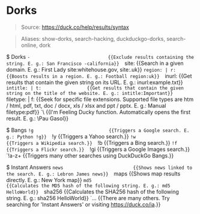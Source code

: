 # Dorks

> Source: https://duck.co/help/results/syntax

> Aliases: show-dorks, search-hacking, duckduckgo-dorks, search-online, dork

$ Dorks
    `-                             {{Exclude results containing the string. E. g.: San Francisco -california}} 
    `site:                         {{Search in a given domain. E. g.: First Lady site:whitehouse.gov, site:.uk}} 
    `region: | r:                  {{Boosts results in a region. E. g.: Football region:uk}} 
    `inurl:                        {{Get results that contain the given string on its URL. E. g.: inurl:example.txt}} 
    `intitle: | t:                 {{Get results that contain the given string on the title of the website. E. g.: intitle:Important}} 
    `filetype: | f:                {{Seek for specific file extensions. Supported file types are htm / html, pdf, txt, doc / docx, xls / xlsx and ppt / pptx. E. g.: Manual filetype:pdf}} 
    `\                             {{I'm Feeling Ducky function. Automatically opens the first result. E. g.: \Pau Gasol}} 

$ Bangs
    `!g                            {{Triggers a Google search. E. g.: Python !g}} 
    `!y                            {{Triggers a Yahoo search.}} 
    `!w                            {{Triggers a Wikipedia search.}} 
    `!b                            {{Triggers a Bing search.}} 
    `!f                            {{Triggers a Flickr search.}} 
    `!gi                           {{Triggers a Google Images search.}} 
    `!a-z+                         {{Triggers many other searches using DuckDuckGo Bangs.}} 

$ Instant Answers
    `news                          {{Shows news linked to the search. E. g.: Lebron James news}} 
    `maps                          {{Shows map results directly. E. g.: New York map}} 
    `md5                           {{Calculates the MD5 hash of the following string. E. g.: md5 HelloWorld}} 
    `sha256                        {{Calculates the SHA256 hash of the following string. E. g.: sha256 HelloWorld}} 
    `…                             {{There are many others. Try searching for 'Instant Answers' or visiting <https://duck.co/ia>.}} 

